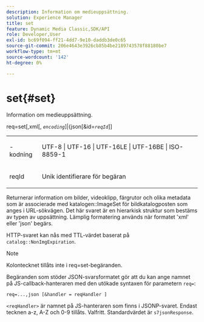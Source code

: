 ```yaml
---
description: Information om medieuppsättning.
solution: Experience Manager
title: set
feature: Dynamic Media Classic,SDK/API
role: Developer,User
exl-id: bc69f094-ff21-4dd7-9e10-daddb3de0c65
source-git-commit: 206e4643e3926cb85b4be2189743578f88180be7
workflow-type: tm+mt
source-wordcount: '142'
ht-degree: 0%

---
```


# set{#set}

Information om medieuppsättning.

req=set[,xml[, *`encoding`*]|&lbrace;json[&amp;id=*`reqId`*]]

<table id="simpletable_02C955F4EBAD4251A728F0FC68F432B5"> 
 <tr class="strow"> 
  <td class="stentry"> <p><span class="varname">-kodning</span> </p> </td> 
  <td class="stentry"> <p><span class="codeph"> UTF-8 | UTF-16 | UTF-16LE | UTF-16BE | ISO-8859-1</span> </p></td> 
 </tr> 
 <tr class="strow"> 
  <td class="stentry"> <p><span class="varname"> reqId</span> </p></td> 
  <td class="stentry"> <p>Unik identifierare för begäran </p></td> 
 </tr> 
</table>

Returnerar information om bilder, videoklipp, färgrutor och olika metadata som är associerade med katalogen::ImageSet för bildkatalogposten som anges i URL-sökvägen. Det här svaret är en hierarkisk struktur som bestäms av typen av uppsättning. Lämplig formatering används när formatet &#39;xml&#39; eller &#39;json&#39; begärs.

HTTP-svaret kan nås med TTL-värdet baserat på `catalog::NonImgExpiration`.

>[!NOTE]
>
>Kolontecknet tillåts inte i req=set-begäranden.

Begäranden som stöder JSON-svarsformatet gör att du kan ange namnet på JS-callback-hanteraren med den utökade syntaxen för parametern `req=`:

`req=...,json [&handler = reqHandler ]`

`<reqHandler>` är namnet på JS-hanteraren som finns i JSONP-svaret. Endast tecknen a-z, A-Z och 0-9 tillåts. Valfritt. Standardvärdet är `s7jsonResponse`.
